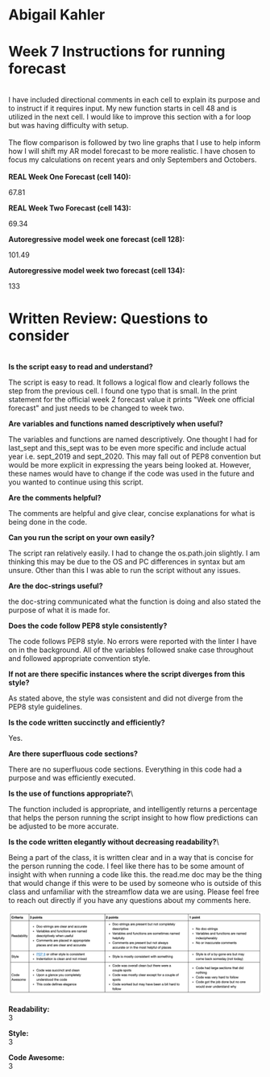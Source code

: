 # Abigail Kahler
# Week 7 Instructions for running forecast
\
I have included directional comments in each cell to explain its purpose and\
to instruct if it requires input. My new function starts in cell 48 and is\
utilized in the next cell. I would like to improve this section with a for loop\
but was having difficulty with setup. \
\
The flow comparison is followed by two line graphs that I use to help inform\
how I will shift my AR model forecast to be more realistic. I have chosen to\
focus my calculations on recent years and only Septembers and Octobers.\
\
**REAL Week One Forecast (cell 140):**

 67.81

**REAL Week Two Forecast (cell 143):**

 69.34

**Autoregressive model week one forecast (cell 128):**

 101.49

**Autoregressive model week two forecast (cell 134):**

 133
# Written Review: Questions to consider
\
**Is the script easy to read and understand?**

The script is easy to read. It follows a logical flow and clearly follows
the step from the previous cell. I found one typo that is small. In the print statement for the official week 2 forecast value it prints "Week one official forecast" and just needs to be changed to week two.

**Are variables and functions named descriptively when useful?**

 The variables and functions are named descriptively. One thought I had for last_sept and this_sept was to be even more specific and include actual year i.e. sept_2019 and sept_2020. This may fall out of PEP8 convention but would be more explicit in expressing the years being looked at. However, these names would have to change if the code was used in the future and you wanted to continue using this script.

**Are the comments helpful?**

 The comments are helpful and give clear, concise explanations for what is being done in the code.

**Can you run the script on your own easily?**

The script ran relatively easily. I had to change the os.path.join slightly. I am thinking this may be due to the OS and PC differences in syntax but am unsure. Other than this I was able to run the script without any issues.  

**Are the doc-strings useful?**

 the doc-string communicated what the function is doing and also stated the purpose of what it is made for.

**Does the code follow PEP8 style consistently?**

 The code follows PEP8 style. No errors were reported with the linter I have on in the background. All of the variables followed snake case throughout and followed appropriate convention style.

**If not are there specific instances where the script diverges from this style?**

As stated above, the style was consistent and did not diverge from the PEP8 style guidelines.  

**Is the code written succinctly and efficiently?**

 Yes.

**Are there superfluous code sections?**

There are no superfluous code sections. Everything in this code had a purpose and was  efficiently executed.  

**Is the use of functions appropriate?**\

The function included is appropriate, and intelligently returns a percentage  that helps the person running the script insight to how flow predictions can be adjusted to be more accurate.  

**Is the code written elegantly without decreasing readability?**\

Being a part of the class, it is written clear and in a way that is concise for the person running the code. I feel like there has to be some amount of insight with when running a code like this. the read.me doc may be the thing that would change if this were to be used by someone who is outside of this class and unfamiliar with the streamflow data we are using. Please feel free to reach out directly if you have any questions about my comments here. 

![](assets/ReadMe-ff0ecab3.png)\
\
**Readability:**\
3

**Style:**\
3

**Code Awesome:**\
3
